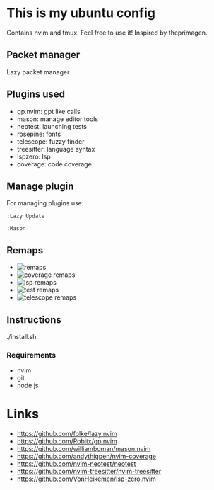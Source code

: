 # This is my ubuntu config

Contains nvim and tmux.
Feel free to use it!
Inspired by theprimagen.

## Packet manager

Lazy packet manager

## Plugins used

- gp.nvim: gpt like calls
- mason: manage editor tools
- neotest: launching tests
- rosepine: fonts
- telescope: fuzzy finder
- treesitter: language syntax
- lspzero: lsp
- coverage: code coverage

## Manage plugin

For managing plugins use:

```
:Lazy Update

:Mason
```

## Remaps

- ![remaps](lua/remap.lua)
- ![coverage remaps](after/plugin/coverage.lua)
- ![lsp remaps](after/plugin/lsp.lua)
- ![test remaps](after/plugin/neotest.lua)
- ![telescope remaps](after/plugin/telescope.lua)

## Instructions
./install.sh

### Requirements

- nvim
- git
- node js

# Links

- https://github.com/folke/lazy.nvim
- https://github.com/Robitx/gp.nvim
- https://github.com/williamboman/mason.nvim
- https://github.com/andythigpen/nvim-coverage
- https://github.com/nvim-neotest/neotest
- https://github.com/nvim-treesitter/nvim-treesitter
- https://github.com/VonHeikemen/lsp-zero.nvim

